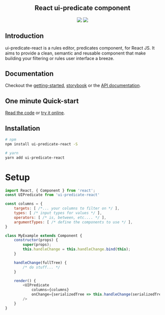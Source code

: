 <center>
<h2 align="center">React ui-predicate component</h2>
<p align="center">
<a href="https://www.npmjs.com/package/ui-predicate-react"><img src="https://img.shields.io/npm/v/ui-predicate-react.svg" /></a> <a href="https://www.jsdelivr.com/package/npm/ui-predicate-react"><img src="https://data.jsdelivr.com/v1/package/npm/ui-predicate-react/badge" /></a><br/>
</p>
</center>

<!--
(todo - insert logo)
(todo - insert screenshot)
-->

## Introduction

ui-predicate-react is a rules editor, predicates component, for React JS. It aims to provide a clean, semantic and reusable component that make building your filtering or rules user interface a breeze.

## Documentation

Checkout the [getting-started](https://ui-predicate.fgribreau.com/ui-predicate-react/latest#/getting-started), [storybook](https://ui-predicate.fgribreau.com/ui-predicate-react/latest#/examples) or the [API documentation](https://ui-predicate.fgribreau.com/ui-predicate-react/latest).

## One minute Quick-start

[Read the code](./getting-started) or [try it online](https://ui-predicate.fgribreau.com/ui-predicate-react/latest#/getting-started).

## Installation

```bash
# npm
npm install ui-predicate-react -S
```

```bash
# yarn
yarn add ui-predicate-react
```

# Setup

```js
import React, { Component } from 'react';
const UIPredicate from 'ui-predicate-react'

const columns = {
    targets: [ /*... your columns to filter on */ ],
    types: [ /* input types for values */ ],
    operators: [ /* is, between, etc.... */ ],
    argumentTypes: [ /* define the components to use */ ],
}

class MyExample extends Component {
    constructor(props) {
        super(props);
        this.handleChange = this.handleChange.bind(this);
    }

    handleChange(fullTree) {
        /* do stuff... */
    }

    render() {
        <UIPredicate
            columns={columns}
            onChange={serializedTree => this.handleChange(serializedTree)}
        />
    }
}

```
